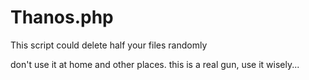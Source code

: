 # Thanos.php
This script could delete half your files randomly

don't use it at home and other places. this is a real gun, use it wisely... 
